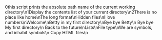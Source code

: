 0this script prints the absolute path name of the current working directory\n1Display the contents list of your current directory\n2There is no place like home\nThe long format\nHidden files\nI love numbers\nWelcome\nBetty in my first directory\nBye bye Betty\n Bye bye My first directory\n Back to the future\nLists\nFile type\nWe are symbols, and inhabit symbols\n Copy HTML files\n

